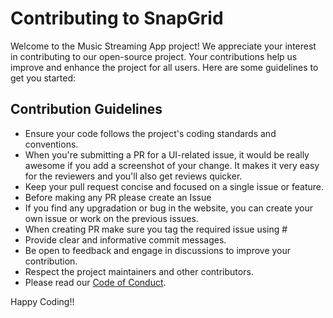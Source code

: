 # Contributing to SnapGrid

Welcome to the Music Streaming App project! We appreciate your interest in contributing to our open-source project. Your contributions help us improve and enhance the project for all users. Here are some guidelines to get you started:

## Contribution Guidelines

- Ensure your code follows the project's coding standards and conventions.
- When you're submitting a PR for a UI-related issue, it would be really awesome if you add a screenshot of your change. It makes 
it very easy for the reviewers and you'll also get reviews quicker.
- Keep your pull request concise and focused on a single issue or feature.
- Before making any PR please create an Issue
- If you find any upgradation or bug in the website, you can create your own issue or work on the previous issues.
- When creating PR make sure you tag the required issue using #<issuenumber>
- Provide clear and informative commit messages.
- Be open to feedback and engage in discussions to improve your contribution.
- Respect the project maintainers and other contributors.
- Please read our [Code of Conduct](./CODE_OF_CONDUCT.md).

Happy Coding!!